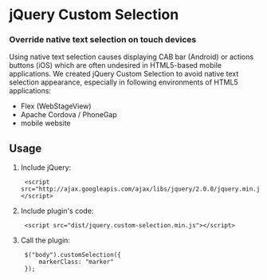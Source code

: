 # jQuery Custom Selection #

### Override native text selection on touch devices ###
Using native text selection causes displaying CAB bar (Android) or actions buttons (iOS) which are often undesired in HTML5-based mobile applications. We created jQuery Custom Selection to avoid native text selection appearance, especially in following environments of HTML5 applications:

- Flex (WebStageView)
- Apache Cordova / PhoneGap
- mobile website

## Usage ##

1. Include jQuery:

        <script src="http://ajax.googleapis.com/ajax/libs/jquery/2.0.0/jquery.min.js"></script>

2. Include plugin's code:

        <script src="dist/jquery.custom-selection.min.js"></script>

3. Call the plugin:

        $("body").customSelection({
    	    markerClass: "marker"
        });